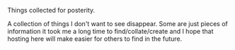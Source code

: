 Things collected for posterity.

A collection of things I don't want to see disappear.  Some are just pieces of information it took me a long time to find/collate/create and I hope that hosting here will make easier for others to find in the future. 
